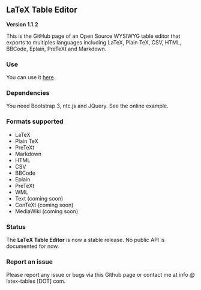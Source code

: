 ## LaTeX Table Editor ##

**Version 1.1.2**

This is the GitHub page of an Open Source WYSIWYG table editor that exports to multiples languages including LaTeX, Plain TeX, CSV, HTML, BBCode, Eplain, PreTeXt and Markdown.

### Use

You can use it [here](http://www.latex-tables.com/).

### Dependencies

You need Bootstrap 3, ntc.js and JQuery. See the online example.

### Formats supported

 - LaTeX
 - Plain TeX
 - PreTeXt
 - Markdown
 - HTML
 - CSV
 - BBCode
 - Eplain
 - PreTeXt
 - WML
 - Text (coming soon)
 - ConTeXt (coming soon)
 - MediaWiki (coming soon)

### Status

The **LaTeX Table Editor** is now a stable release. No public API is documented for now.

### Report an issue

Please report any issue or bugs via this Github page or contact me at info *@* latex-tables [DOT] com.